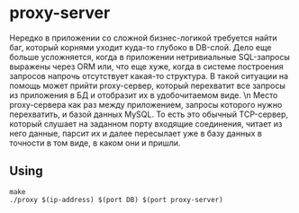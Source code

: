 # proxy-server
Нередко в приложении со сложной бизнес-логикой требуется найти баг, который корнями уходит куда-то глубоко в DB-слой. Дело еще больше усложняется, когда в приложении нетривиальные SQL-запросы выражены через ORM или, что еще хуже, когда в системе построения запросов напрочь отсутствует какая-то структура. В такой ситуации на помощь может прийти proxy-сервер, который перехватит все запросы из приложения в БД и отобразит их в удобочитаемом виде. \n
Место proxy-сервера как раз между приложением, запросы которого нужно перехватить, и базой данных MySQL. То есть это обычный TCP-сервер, который слушает на заданном порту входящие соединения, читает из него данные, парсит их и далее пересылает уже в базу данных в точности в том виде, в каком они и пришли.
## Using
```
make
./proxy $(ip-address) $(port DB) $(port proxy-server)
```
